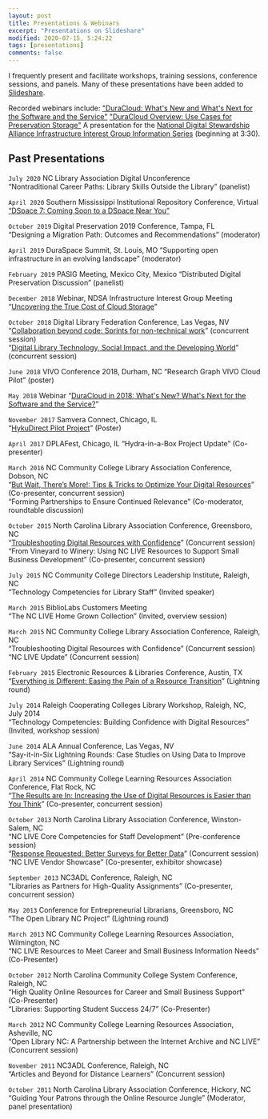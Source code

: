 ```yaml
---
layout: post
title: Presentations & Webinars
excerpt: "Presentations on Slideshare"
modified: 2020-07-15, 5:24:22
tags: [presentations]
comments: false
---
```


I frequently present and facilitate workshops, training sessions, conference sessions, and panels. Many of these presentations have been added to [Slideshare](https://www.slideshare.net/HeatherGreerKlein). 

Recorded webinars include:
["DuraCloud: What's New and What's Next for the Software and the Service"](https://youtu.be/KSICFYf-qYI)
["DuraCloud Overview: Use Cases for Preservation Storage"](http://lyrasis.adobeconnect.com/p3ihv6mej65d/?OWASP_CSRFTOKEN=3fd31f58f4d4adc0f852edb397eb26df3e31690e6cf6256f99f3ea04568d3c7b)
A presentation for the [National Digital Stewardship Alliance Infrastructure Interest Group Information Series](https://youtu.be/JiviyDF7iRo)  (beginning at 3:30).

## Past Presentations
`July 2020`
NC Library Association Digital Unconference  
  “Nontraditional Career Paths: Library Skills Outside the Library” (panelist)
  
`April 2020`
Southern Mississippi Institutional Repository Conference, Virtual
  [“DSpace 7: Coming Soon to a DSpace Near You”](https://aquila.usm.edu/smirc/2020/1/12/) 
  
`October 2019`
Digital Preservation 2019 Conference, Tampa, FL  
  “Designing a Migration Path: Outcomes and Recommendations” (moderator) 
  
`April 2019`
DuraSpace Summit, St. Louis, MO
  “Supporting open infrastructure in an evolving landscape” (moderator) 
  
`February 2019`
PASIG Meeting, Mexico City, Mexico
  “Distributed Digital Preservation Discussion” (panelist)  
  
`December 2018`
Webinar, NDSA Infrastructure Interest Group Meeting
  “[Uncovering the True Cost of Cloud Storage](https://youtu.be/JiviyDF7iRo)” 
  
`October 2018`
Digital Library Federation Conference, Las Vegas, NV  
  “[Collaboration beyond code: Sprints for non-technical work](https://osf.io/s7knx/)” (concurrent session)  
  “[Digital Library Technology, Social Impact, and the Developing World](https://osf.io/6d7ny/)” (concurrent session)  
  
`June 2018`
VIVO Conference 2018, Durham, NC
  “Research Graph VIVO Cloud Pilot” (poster)   
  
`May 2018`
Webinar 
  “[DuraCloud in 2018: What's New? What's Next for the Software and the Service?](https://www.youtube.com/watch?v=KSICFYf-qYI)” 
  
`November 2017`
Samvera Connect, Chicago, IL  
  “[HykuDirect Pilot Project](https://www.slideshare.net/HeatherGreerKlein/hyku-direct-pilot-poster-samvera-connect-2017)” (Poster)
  
`April 2017`
DPLAFest, Chicago, IL
  “Hydra-in-a-Box Project Update” (Co-presenter)  
  
`March 2016`
NC Community College Library Association Conference, Dobson, NC  
  “[But Wait, There’s More!: Tips & Tricks to Optimize Your Digital Resources](http://www.slideshare.net/HeatherGreerKlein/tips-and-tricks-to-optimize-your-digital-resources)” (Co-presenter, concurrent session)  
  “Forming Partnerships to Ensure Continued Relevance” (Co-moderator, roundtable discussion)  

`October 2015`
North Carolina Library Association Conference, Greensboro, NC  
  “[Troubleshooting Digital Resources with Confidence](http://www.slideshare.net/HeatherGreerKlein/troubleshooting-digital-resources-with-confidence)” (Concurrent session)  
  “From Vineyard to Winery: Using NC LIVE Resources to Support Small Business Development” (Co-presenter, concurrent session)  

`July 2015`
NC Community College Directors Leadership Institute, Raleigh, NC  
  “Technology Competencies for Library Staff” (Invited speaker)  

`March 2015`
BiblioLabs Customers Meeting  
  “The NC LIVE Home Grown Collection” (Invited, overview session)  

`March 2015`
NC Community College Library Association Conference, Raleigh, NC  
  “Troubleshooting Digital Resources with Confidence” (Concurrent session)  
  “NC LIVE Update” (Concurrent session)  

`February 2015`
Electronic Resources & Libraries Conference, Austin, TX  
  “[Everything is Different: Easing the Pain of a Resource Transition](http://www.slideshare.net/HeatherGreerKlein/everything-is-different-easing-the-pain-of-a-resource-transition)” (Lightning round)  

`July 2014`
Raleigh Cooperating Colleges Library Workshop, Raleigh, NC, July 2014  
  “Technology Competencies: Building Confidence with Digital Resources” (Invited, workshop session)  

`June 2014`
ALA Annual Conference, Las Vegas, NV  
  “Say-it-in-Six Lightning Rounds: Case Studies on Using Data to Improve Library Services” (Lightning round)  

`April 2014`
NC Community College Learning Resources Association Conference, Flat Rock, NC  
  “[The Results are In: Increasing the Use of Digital Resources is Easier than You Think](http://www.slideshare.net/secret/dDLeFMvxZJxAx8)” (Co-presenter, concurrent session)  

`October 2013`
North Carolina Library Association Conference, Winston-Salem, NC  
  “NC LIVE Core Competencies for Staff Development” (Pre-conference session)  
  “[Response Requested: Better Surveys for Better Data](http://www.slideshare.net/secret/HgfE6HwrAHY2pD)” (Concurrent session)  
  “NC LIVE Vendor Showcase” (Co-presenter, exhibitor showcase)  

`September 2013`
NC3ADL Conference, Raleigh, NC  
  “Libraries as Partners for High-Quality Assignments” (Co-presenter, concurrent session)  

`May 2013`
Conference for Entrepreneurial Librarians, Greensboro, NC  
  “The Open Library NC Project” (Lightning round)  

`March 2013`
NC Community College Learning Resources Association, Wilmington, NC  
  “NC LIVE Resources to Meet Career and Small Business Information Needs” (Co-Presenter)  

`October 2012`
North Carolina Community College System Conference, Raleigh, NC  
  “High Quality Online Resources for Career and Small Business Support” (Co-Presenter)  
  “Libraries: Supporting Student Success 24/7” (Co-Presenter)  

`March 2012`
NC Community College Learning Resources Association, Asheville, NC  
  “Open Library NC: A Partnership between the Internet Archive and NC LIVE” (Concurrent session)  

`November 2011`
NC3ADL Conference, Raleigh, NC  
  “Articles and Beyond for Distance Learners” (Concurrent session)  

`October 2011`
North Carolina Library Association Conference, Hickory, NC  
“Guiding Your Patrons through the Online Resource Jungle” (Moderator, panel presentation)  
